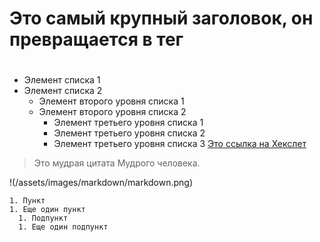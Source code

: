# Это самый крупный заголовок, он превращается в тег <h1>
## <h2>
### <h3>
#### <h4>
##### <h5>
###### <h6>
* Элемент списка 1 
* Элемент списка 2 
    + Элемент второго уровня списка 1 
    + Элемент второго уровня списка 2 
        - Элемент третьего уровня списка 1 
        - Элемент третьего уровня списка 2 
        - Элемент третьего уровня списка 3
[Это ссылка на Хекслет](https://hexlet.io)
> Это мудрая цитата
> Мудрого человека.

!(/assets/images/markdown/markdown.png)
``````
1. Пункт
1. Еще один пункт
  1. Подпункт
  1. Еще один подпункт